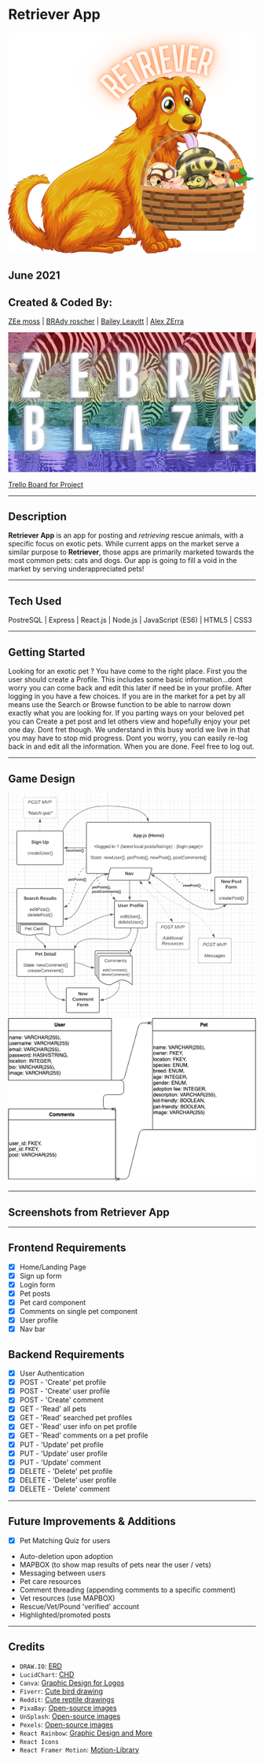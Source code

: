 # Retriever App
![Retriever App Logo](./assets/images/retrieverLogo.png)
## June 2021


## Created & Coded By:
[ZEe moss](https://www.linkedin.com/in/lindsey-zee-moss/) | [BRAdy roscher](https://www.linkedin.com/in/brady-roscher-291521212/) | [Bailey Leavitt](https://www.linkedin.com/in/baileyleavitt/) | [Alex ZErra](https://www.linkedin.com/in/alexander-zerra-a2737788/)

![Zebra Blaze Team Logo](./assets/images/TeamZebraBlaze_smol.png)

[Trello Board for Project](https://trello.com/b/47z1in78/retriever-app)
***

## Description
**Retriever App** is an app for posting and *retrieving* rescue animals, with a specific focus on exotic pets. While current apps on the market serve a similar purpose to **Retriever**, those apps are primarily marketed towards the most common pets: cats and dogs. Our app is going to fill a void in the market by serving underappreciated pets!

***

## Tech Used
PostreSQL | Express | React.js | Node.js | JavaScript (ES6) | HTML5 | CSS3

***

## Getting Started
Looking for an exotic pet ? You have come to the right place. First you the user should create a Profile. This includes some basic information...dont worry you can come back and edit this later if need be in your profile. After logging in you have a few choices. If you are in the market for a pet by all means use the Search or Browse function to be able to narrow down exactly what you are looking for. If you parting ways on your beloved pet you can Create a pet post and let others view and hopefully enjoy your pet one day. Dont fret though. We understand in this busy world we live in that you may have to stop mid progress. Dont you worry, you can easily re-log back in and edit all the information. When you are done. Feel free to log out. 

***

## Game Design
![Retriever App Component Hierarchy Diagram](./assets/images/retriever_CHD.png)
![Retriever App Entity Relationship Diagram](./assets/images/Retriever_ERD.png)

***

## Screenshots from Retriever App

***

## Frontend Requirements
- [x] Home/Landing Page
- [X] Sign up form
- [X] Login form
- [x] Pet posts
- [x] Pet card component
- [x] Comments on single pet component
- [x] User profile
- [X] Nav bar

## Backend Requirements
- [X] User Authentication
- [X] POST - 'Create' pet profile
- [X] POST - 'Create' user profile
- [X] POST - 'Create' comment
- [X] GET - 'Read' all pets
- [X] GET - 'Read' searched pet profiles
- [X] GET - 'Read' user info on pet profile
- [X] GET - 'Read' comments on a pet profile
- [X] PUT - 'Update' pet profile
- [X] PUT - 'Update' user profile
- [X] PUT - 'Update' comment
- [X] DELETE - 'Delete' pet profile
- [X] DELETE - 'Delete' user profile
- [X] DELETE - 'Delete' comment

***

## Future Improvements & Additions
- [x] Pet Matching Quiz for users
- Auto-deletion upon adoption
- MAPBOX (to show map results of pets near the user / vets)
- Messaging between users
- Pet care resources
- Comment threading (appending comments to a specific comment)
- Vet resources (use MAPBOX)
- Rescue/Vet/Pound 'verified' account
- Highlighted/promoted posts

***

## Credits
- `DRAW.IO`: [ERD](https://app.diagrams.net/)
- `LucidChart`: [CHD](https://lucid.app/)
- `Canva`: [Graphic Design for Logos](https://www.canva.com/)
- `Fiverr`: [Cute bird drawing](https://www.fiverr.com/emabrumercek/)
- `Reddit`: [Cute reptile drawings](https://www.reddit.com/r/SnakesWithHats/)
- `PixaBay`: [Open-source images](https://pixabay.com/)
- `UnSplash`: [Open-source images](https://unsplash.com/)
- `Pexels`: [Open-source images](https://www.pexels.com/)
- `React Rainbow`: [Graphic Design and More](https://react-rainbow.io/)
- `React Icons`
- `React Framer Motion`: [Motion-Library](https://www.framer.com/motion/)